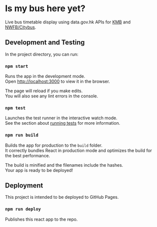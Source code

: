 # Is my bus here yet?

Live bus timetable display using data.gov.hk APIs for [KMB](https://data.gov.hk/en-data/dataset/hk-td-tis_21-etakmb) and [NWFB/Citybus](https://data.gov.hk/en-data/dataset/nwfb-eta-transport-realtime-eta).

## Development and Testing

In the project directory, you can run:

### `npm start`

Runs the app in the development mode.\
Open [http://localhost:3000](http://localhost:3000) to view it in the browser.

The page will reload if you make edits.\
You will also see any lint errors in the console.

### `npm test`

Launches the test runner in the interactive watch mode.\
See the section about [running tests](https://facebook.github.io/create-react-app/docs/running-tests) for more information.

### `npm run build`

Builds the app for production to the `build` folder.\
It correctly bundles React in production mode and optimizes the build for the best performance.

The build is minified and the filenames include the hashes.\
Your app is ready to be deployed!

## Deployment

This project is intended to be deployed to GitHub Pages.

### `npm run deploy`

Publishes this react app to the repo.